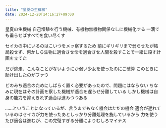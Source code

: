 ```yaml
---
title: "星夏の生機械"
date: 2024-12-20T14:16:27+09:00
---
```

星夏の生機械
自己増殖を行う機械、有機物無機物関係なしに機械化する
一滴でも垂らせばすべてを食い尽くす

セイカの中にいるのはこいつをメッ察するため
前にギリギリまで弱らせたが結局殺せず、何かしら生物に適合させ命を適合させ人間を殺すことで一緒に殺す計画を立てた

だが逃走、こんなことがないようにか弱い少女を使ったのにご破算
このときに助け出したのがファウ

どのみち適合のためにしばらく置く必要があったので、問題にはならない
ちなみに現在はその計画を察した機械が適合を遅らせ分離している
しかし機械は自身の能力を抑えきれず適合は進みつつある

……ということになっているが、言うまでもなく機会はただの機会
適合が遅れているのはセイカが力を使ったあとしっかり分離処理を施しているから
力を使うたび適合は進むが、この完璧すぎる分離によりむしろマイナス
